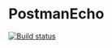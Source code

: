 # PostmanEcho
[![Build status](https://ci.appveyor.com/api/projects/status/yll76lfe9rnjsr3a/branch/master?svg=true)](https://ci.appveyor.com/project/ZeninAN/postmanecho/branch/master)
